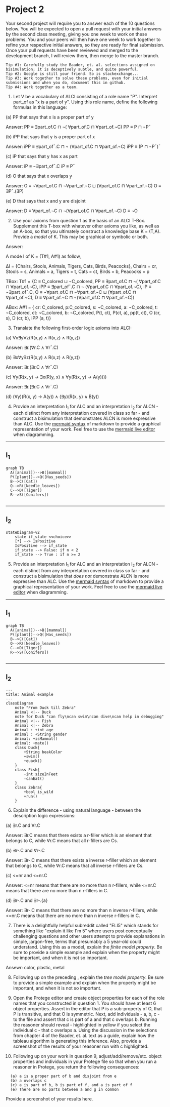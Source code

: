 # Project 2

Your second project will require you to answer each of the 10 questions below.  You will be expected to open a pull request with your initial answers by the second class meeting, giving you one week to work on these problems. You and your peers will then have one week to work together to refine your respective initial answers, so they are ready for final submission. Once your pull requests have been reviewed and merged to the development branch, I will review them, then merge to the master branch. 

```
Tip #1: Carefully study the Baader, et. al. selections assigned on bisimulation; it is deceptively subtle, and quite powerful. 
Tip #2: Google is still your friend. So is stackexchange...
Tip #3: Work together to solve these problems, even for initial submissions and when you do, document this in github. 
Tip #4: Work together as a team. 
```

1. Let V be a vocabulary of ALCI consisting of a role name "P". Interpret part_of as "x is a part of y". Using this role name, define the following formulas in this language:

  (a)  PP that says that x is a proper part of y
  
  Answer:
  PP ≡ ∃part_of.C ⊓ ¬( ∀part_of.C ⊓ ∀part_of.¬C)
  PP ≡ P ⊓ ¬P¯
  
  (b)  iPP that says that y is a proper part of x
 
  Answer:
  iPP ≡ ∃part_of¯.C ⊓ ¬ (∀part_of.C ⊓ ∀part_of.¬C)
  iPP ≡ (P ⊓ ¬P¯)¯
  
  (c)  iP that says that y has x as part 
  
  Answer:
  iP ≡  ¬∃part_of¯.C
  iP ≡ P¯
  
  (d)  O that says that x overlaps y
  
  Answer:
  O ≡ ¬∀part_of.C ⊓ ¬∀part_of.¬C ⊔ (∀part_of.C ⊓ ∀part_of.¬C)
  O ≡ ∃P¯.(∃P)
  
  (e)  D that says that x and y are disjoint 
  
  Answer:
  D ≡ ∀part_of.¬C ⊓ ¬(∀part_of.C ⊓ ∀part_of.¬C)
  D ≡ ¬O

2. Use your axioms from question 1 as the basis of an ALCI T-Box. Supplement this T-box with whatever other axioms you like, as well as an A-box, so that you ultimately construct a knowledge base K = (T,A). Provide a _model_ of K. This may be graphical or symbolic or both. 

Answer: 

A mode I of K = (T#1, A#1) as follow,

ΔI = {Chairs, Stools, Animals, Tigers, Cats, Birds, Peacocks},
Chairs = cr,
Stools = s,
Animals = a,
Tigers = t,
Cats = ct,
Birds = b,
Peacocks = p

TBox: 
T#1 = {C ≡ C_colored ⊔ ¬C_colored,
PP ≡ ∃part_of.C ⊓ ¬( ∀part_of.C ⊓ ∀part_of.¬C),
iPP ≡ ∃part_of¯.C ⊓ ¬ (∀part_of.C ⊓ ∀part_of.¬C),
iP ≡  ¬∃part_of¯.C,
O ≡ ¬∀part_of.C ⊓ ¬∀part_of.¬C ⊔ (∀part_of.C ⊓ ∀part_of.¬C),
D ≡ ∀part_of.¬C ⊓ ¬(∀part_of.C ⊓ ∀part_of.¬C)}

ABox:
A#1 = { cr: C_colored,
p:C_colored,
s: ¬C_colored,
a: ¬C_colored,
t: ¬C_colored,
ct: ¬C_colored,
b: ¬C_colored,
P(t, ct),
P(ct, a),
pp(t, ct),
O (cr, s),
D (cr, b),
iPP (a, t)}


3. Translate the following first-order logic axioms into ALCI: 

(a) ∀x∃y∀z(R(x,y) ∧ R(x,z) ∧ R(y,z))

Answer: ∃r.(∀r.C ∧ ∀r¯.C)

(b) ∃x∀y∃z(R(x,y) ∧ R(x,z) ∧ R(y,z))

Answer: ∃r.(∃r.C ∧ ∀r¯.C)

(c) ∀y(R(x, y) → ∃x(R(y, x) ∧ ∀y(R(x, y) → A(y))))

Answer: ∃r.(∃r.C ∧ ∀r¯.C)

(d) (∀y)(R(x, y) → A(y)) ∧ (∃y)(R(x, y) ∧ B(y))


4. Provide an interpretation I<sub>1</sub> for ALC and an interpretation I<sub>2</sub> for ALCN - each distinct from any interpretation covered in class so far - and construct a bisimulation that demonstrates ALCN is more expressive than ALC. Use the [mermaid syntax](https://github.com/mermaid-js/mermaid) of markdown to provide a graphical representation of your work. Feel free to use the [mermaid live editor](https://mermaid.live/) when diagramming. 

---
I<sub>1</sub>
---
```mermaid
graph TB
  A([animal])-->B([mammal])
  P([plant])-->Q([Has_seeds])
  B-->C([Cat])
  Q-->R([Needle_leaves])
  C-->D([Tiger])
  R-->S([Conifers])  
  
```
---
I<sub>2</sub> 
---
```mermaid
stateDiagram-v2
    state if_state <<choice>>
    [*] --> IsPositive
    IsPositive --> if_state
    if_state --> False: if n < 2
    if_state --> True : if n >= 2
```

5. Provide an interpretation I<sub>1</sub> for ALC and an interpretation I<sub>2</sub> for ALCN - each distinct from any interpretation covered in class so far - and construct a bisimulation that _does not_ demonstrate ALCN is more expressive than ALC. Use the [mermaid syntax](https://github.com/mermaid-js/mermaid) of markdown to provide a graphical representation of your work. Feel free to use the [mermaid live editor](https://mermaid.live/) when diagramming. 

---
I<sub>1</sub>
---
```mermaid
graph TB
  A([animal])-->B([mammal])
  P([plant])-->Q([Has_seeds])
  B-->C([Cat])
  Q-->R([Needle_leaves])
  C-->D([Tiger])
  R-->S([Conifers])  
  
```
---
I<sub>2</sub> 
---
```mermaid
---
title: Animal example
---
classDiagram
    note "From Duck till Zebra"
    Animal <|-- Duck
    note for Duck "can fly\ncan swim\ncan dive\ncan help in debugging"
    Animal <|-- Fish
    Animal <|-- Zebra
    Animal : +int age
    Animal : +String gender
    Animal: +isMammal()
    Animal: +mate()
    class Duck{
        +String beakColor
        +swim()
        +quack()
    }
    class Fish{
        -int sizeInFeet
        -canEat()
    }
    class Zebra{
        +bool is_wild
        +run()
    }
```


6. Explain the difference - using natural language - between the description logic expressions:
 
  (a) ∃r.C and ∀r.C
  
  Answer: ∃r.C means that there exists a r-filler which is an element that belongs to C, while ∀r.C means that all r-fillers are Cs.
  
  (b) ∃r-.C and ∀r-.C
  
  Answer: ∃r-.C means that there exists a inverse r-filler which an element that belongs to C, while ∀r.C means that all inverse r-fillers are Cs.
  
  (c) <=nr and <=nr.C
  
  Answer: <=nr means that there are no more than n r-fillers, while <=nr.C means that there are no more than n r-fillers in C.
  
  (d) ∃r-.C and ∃r-.{a} 
  
  Answer: ∃r-.C means that there are no more than n inverse r-fillers, while <=nr.C means that there are no more than n inverse r-fillers in C.


7. There is a delightfully helpful subreddit called "ELI5" which stands for something like "explain it like I'm 5" where users post conceptually challenging questions and other users attempt to provide explanations in simple, jargon-free, terms that presumably a 5 year-old could understand. Using this as a model, explain the _finite model property_. Be sure to provide a simple example and explain when the property might be important, and when it is not so important. 

Ansewr: color, plastic, metal


8. Following up on the preceding , explain the _tree model property_. Be sure to provide a simple example and explain when the property might be important, and when it is not so important. 



9. Open the Protege editor and create object properties for each of the role names that you constructed in question 1. You should have at least 6 object properties. Assert in the editor that P is a sub-property of O, that P is transitive, and that O is symmetric. Next, add individuals - a, b, c - to the file and assert that c is part of a and that c overlaps b. Running the reasoner should reveal - highlighted in yellow if you select the individual c - that c overlaps a. Using the discussion in the selections from chapter 4 of the Baader, et. al. text as a guide, explain how the tableau algorithm is generating this inference. Also, provide a screenshot of the results of your reasoner run with c highlighted. 

10. Following up on your work in question 9, adjust/add/remove/etc. object properties and individuals in your Protege file so that when you run a reasoner in Protege, you return the following consequences: 
```
  (a) a is a proper part of b and disjoint from e
  (b) a overlaps c
  (c) a is part of b, b is part of f, and a is part of f
  (e) There are no parts between a and g in common
```
Provide a screenshot of your results here. 



